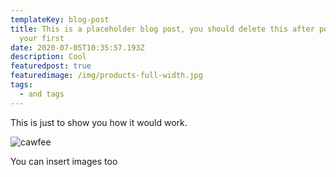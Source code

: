 ```yaml
---
templateKey: blog-post
title: This is a placeholder blog post, you should delete this after posting
  your first
date: 2020-07-05T10:35:57.193Z
description: Cool
featuredpost: true
featuredimage: /img/products-full-width.jpg
tags:
  - and tags
---
```

This is just to show you how it would work.

![cawfee](/img/blog-index.jpg "coffee")

You can insert images too